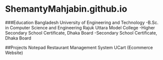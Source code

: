 # ShemantyMahjabin.github.io


###Education
Bangladesh University of Engineering and Technology 
  -B.Sc. in Computer Science and Engineering
Rajuk Uttara Model College
  -Higher Secondary School Certificate, Dhaka Board
  -Secondary School Certificate, Dhaka Board

##Projects
Notepad
Restaurant Management System
UCart (Ecommerce Website)
